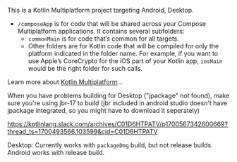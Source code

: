 This is a Kotlin Multiplatform project targeting Android, Desktop.

* `/composeApp` is for code that will be shared across your Compose Multiplatform applications.
  It contains several subfolders:
  - `commonMain` is for code that’s common for all targets.
  - Other folders are for Kotlin code that will be compiled for only the platform indicated in the folder name.
    For example, if you want to use Apple’s CoreCrypto for the iOS part of your Kotlin app,
    `iosMain` would be the right folder for such calls.


Learn more about [Kotlin Multiplatform](https://www.jetbrains.com/help/kotlin-multiplatform-dev/get-started.html)…


When you have problems building for Desktop ("jpackage" not found), make sure you're using jbr-17 to build (jbr included in android studio doesn't have jpackage integrated, so you might have to download it seperately)

https://kotlinlang.slack.com/archives/C01D6HTPATV/p1700567342600669?thread_ts=1700493566.103599&cid=C01D6HTPATV

Desktop: Currently works with `packageDmg` build, but not release builds. Android works with release build.